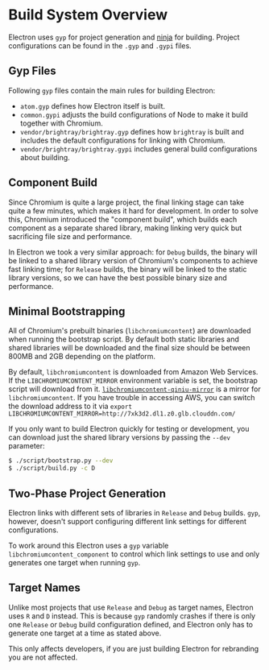 # Build System Overview

Electron uses `gyp` for project generation and [ninja](https://ninja-build.org/) for building. Project
configurations can be found in the `.gyp` and `.gypi` files.

## Gyp Files

Following `gyp` files contain the main rules for building Electron:

* `atom.gyp` defines how Electron itself is built.
* `common.gypi` adjusts the build configurations of Node to make it build
  together with Chromium.
* `vendor/brightray/brightray.gyp` defines how `brightray` is built and
  includes the default configurations for linking with Chromium.
* `vendor/brightray/brightray.gypi` includes general build configurations about
  building.

## Component Build

Since Chromium is quite a large project, the final linking stage can take
quite a few minutes, which makes it hard for development. In order to solve
this, Chromium introduced the "component build", which builds each component as
a separate shared library, making linking very quick but sacrificing file size
and performance.

In Electron we took a very similar approach: for `Debug` builds, the binary
will be linked to a shared library version of Chromium's components to achieve
fast linking time; for `Release` builds, the binary will be linked to the static
library versions, so we can have the best possible binary size and performance.

## Minimal Bootstrapping

All of Chromium's prebuilt binaries (`libchromiumcontent`) are downloaded when
running the bootstrap script. By default both static libraries and shared
libraries will be downloaded and the final size should be between 800MB and 2GB
depending on the platform.

By default, `libchromiumcontent` is downloaded from Amazon Web Services.
If the `LIBCHROMIUMCONTENT_MIRROR` environment variable is set, the bootstrap
script will download from it.
[`libchromiumcontent-qiniu-mirror`](https://github.com/hokein/libchromiumcontent-qiniu-mirror)
is a mirror for `libchromiumcontent`. If you have trouble in accessing AWS, you
can switch the download address to it via
`export LIBCHROMIUMCONTENT_MIRROR=http://7xk3d2.dl1.z0.glb.clouddn.com/`

If you only want to build Electron quickly for testing or development, you
can download just the shared library versions by passing the `--dev` parameter:

```bash
$ ./script/bootstrap.py --dev
$ ./script/build.py -c D
```

## Two-Phase Project Generation

Electron links with different sets of libraries in `Release` and `Debug`
builds. `gyp`, however, doesn't support configuring different link settings for
different configurations.

To work around this Electron uses a `gyp` variable
`libchromiumcontent_component` to control which link settings to use and only
generates one target when running `gyp`.

## Target Names

Unlike most projects that use `Release` and `Debug` as target names, Electron
uses `R` and `D` instead. This is because `gyp` randomly crashes if there is
only one `Release` or `Debug` build configuration defined, and Electron only has
to generate one target at a time as stated above.

This only affects developers, if you are just building Electron for rebranding
you are not affected.
